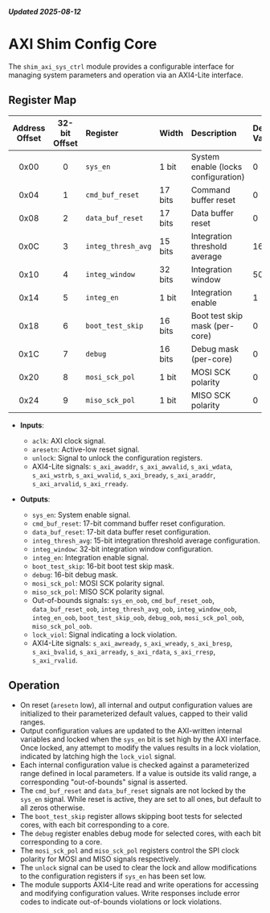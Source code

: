 ***Updated 2025-08-12***
# AXI Shim Config Core

The `shim_axi_sys_ctrl` module provides a configurable interface for managing system parameters and operation via an AXI4-Lite interface.

## Register Map
| Address Offset | 32-bit Offset | Register                | Width   | Description                                   | Default Value         | Range/Notes                  |
|:--------------:|:-------------:|:-----------------------|:--------|:----------------------------------------------|:----------------------|:-----------------------------|
| 0x00           | 0             | `sys_en`               | 1 bit   | System enable (locks configuration)            | 0                     | 0 or 1                       |
| 0x04           | 1             | `cmd_buf_reset`        | 17 bits | Command buffer reset                           | 0                     | Not locked by `sys_en`       |
| 0x08           | 2             | `data_buf_reset`       | 17 bits | Data buffer reset                              | 0                     | Not locked by `sys_en`       |
| 0x0C           | 3             | `integ_thresh_avg`     | 15 bits | Integration threshold average                  | 16384                 | 1 to 32767                   |
| 0x10           | 4             | `integ_window`         | 32 bits | Integration window                            | 5000000               | 2048 to 0xFFFFFFFF           |
| 0x14           | 5             | `integ_en`             | 1 bit   | Integration enable                            | 1                     | 0 or 1                       |
| 0x18           | 6             | `boot_test_skip`       | 16 bits | Boot test skip mask (per-core)                | 0                     | 0 to 0xFFFF                  |
| 0x1C           | 7             | `debug`               | 16 bits | Debug mask (per-core)               | 0                     | 0 to 0xFFFF                  |
| 0x20           | 8             | `mosi_sck_pol`        | 1 bit   | MOSI SCK polarity                            | 0                     | 0 or 1                       |
| 0x24           | 9             | `miso_sck_pol`        | 1 bit   | MISO SCK polarity                            | 0                     | 0 or 1                       |

- **Inputs**:
  - `aclk`: AXI clock signal.
  - `aresetn`: Active-low reset signal.
  - `unlock`: Signal to unlock the configuration registers.
  - AXI4-Lite signals: `s_axi_awaddr`, `s_axi_awvalid`, `s_axi_wdata`, `s_axi_wstrb`, `s_axi_wvalid`, `s_axi_bready`, `s_axi_araddr`, `s_axi_arvalid`, `s_axi_rready`.

- **Outputs**:
  - `sys_en`: System enable signal.
  - `cmd_buf_reset`: 17-bit command buffer reset configuration.
  - `data_buf_reset`: 17-bit data buffer reset configuration.
  - `integ_thresh_avg`: 15-bit integration threshold average configuration.
  - `integ_window`: 32-bit integration window configuration.
  - `integ_en`: Integration enable signal.
  - `boot_test_skip`: 16-bit boot test skip mask.
  - `debug`: 16-bit debug mask.
  - `mosi_sck_pol`: MOSI SCK polarity signal.
  - `miso_sck_pol`: MISO SCK polarity signal.
  - Out-of-bounds signals: `sys_en_oob`, `cmd_buf_reset_oob`, `data_buf_reset_oob`, `integ_thresh_avg_oob`, `integ_window_oob`, `integ_en_oob`, `boot_test_skip_oob`, `debug_oob`, `mosi_sck_pol_oob`, `miso_sck_pol_oob`.
  - `lock_viol`: Signal indicating a lock violation.
  - AXI4-Lite signals: `s_axi_awready`, `s_axi_wready`, `s_axi_bresp`, `s_axi_bvalid`, `s_axi_arready`, `s_axi_rdata`, `s_axi_rresp`, `s_axi_rvalid`.

## Operation

- On reset (`aresetn` low), all internal and output configuration values are initialized to their parameterized default values, capped to their valid ranges.
- Output configuration values are updated to the AXI-written internal variables and locked when the `sys_en` bit is set high by the AXI interface. Once locked, any attempt to modify the values results in a lock violation, indicated by latching high the `lock_viol` signal.
- Each internal configuration value is checked against a parameterized range defined in local parameters. If a value is outside its valid range, a corresponding "out-of-bounds" signal is asserted.
- The `cmd_buf_reset` and `data_buf_reset` signals are not locked by the `sys_en` signal. While reset is active, they are set to all ones, but default to all zeros otherwise.
- The `boot_test_skip` register allows skipping boot tests for selected cores, with each bit corresponding to a core.
- The `debug` register enables debug mode for selected cores, with each bit corresponding to a core.
- The `mosi_sck_pol` and `miso_sck_pol` registers control the SPI clock polarity for MOSI and MISO signals respectively.
- The `unlock` signal can be used to clear the lock and allow modifications to the configuration registers if `sys_en` has been set low.
- The module supports AXI4-Lite read and write operations for accessing and modifying configuration values. Write responses include error codes to indicate out-of-bounds violations or lock violations.

